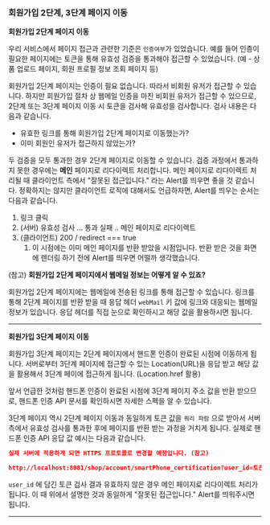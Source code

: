 ### 회원가입 2단계, 3단계 페이지 이동



**회원가입 2단계 페이지 이동**

우리 서비스에서 페이지 접근과 관련한 기준은 `인증여부`가 있었습니다. 예를 들어 인증이 필요한 페이지에는 토큰을 통해 유효성 검증을 통과해야 접근할 수 있었습니다. (예 - 상품 업로드 페이지, 회원 프로필 정보 조회 페이지 등)

회원가입 2단계 페이지는 인증이 필요 없습니다. 따라서 비회원 유저가 접근할 수 있습니다. 하지만 회원가입 절차 상 웹메일 인증을 마친 비회원 유저가 접근할 수 있으므로, 2단계 또는 3단계 페이지 이동 시 토큰을 검사해 유효성을 검사합니다. 검사 내용은 다음과 같습니다.

- 유효한 링크를 통해 회원가입 2단계 페이지로 이동했는가?
- 이미 회원인 유저가 접근하지 않았는가? 

두 검증을 모두 통과한 경우 2단계 페이지로 이동할 수 있습니다. 검증 과정에서 통과하지 못한 경우에는 **메인** 페이지로 리다이렉트 처리합니다. 메인 페이지로 리다이렉트 처리될 때 클라이언트 측에서 "잘못된 접근입니다." 라는 Alert를 띄우면 좋을 것 같습니다. 정확하지는 않지만 클라이언트 로직에 대해서도 언급하자면, Alert를 띄우는 순서는 다음과 같습니다.

1. 링크 클릭 
2. (서버) 유효성 검사 ... 통과 실패 .. 메인 페이지로 리다이렉트 
3. (클라이언트) 200 / redirect === true 
   1.  이 시점에는 이미 메인 페이지를 반환 받았을 시점입니다. 반환 받은 것을 화면에 렌더링 하기 전에 Alert를 띄우면 어떨까 생각했습니다. 

(참고) **회원가입 2단계 페이지에서 웹메일 정보는 어떻게 알 수 있죠?**

회원가입 2단계 페이지에는 웹메일에 전송된 링크를 통해 접근할 수 있습니다. 링크를 통해 2단계 페이지를 반환 받을 때 응답 헤더 `webMail` 키 값에 링크와 대응되는 웹메일 정보가 있습니다. 응답 헤더를 직접 눈으로 확인하시고 해당 값을 활용하시면 됩니다.

___

**회원가입 3단계 페이지 이동**

회원가입 3단계 페이지는 2단계 페이지에서 핸드폰 인증이 완료된 시점에 이동하게 됩니다. 서버로부터 3단계 페이지에 접근할 수 있는 Location(URL)을 응답 받고 해당 값을 활용해서 3단계 페이에 접근하게 됩니다. (Location.href 활용)

앞서 언급한 것처럼 핸드폰 인증이 완료된 시점에 3단계 페이지 주소 값을 반환 받으므로, 핸드폰 인증 API 문서를 확인하시면 자세한 스펙을 알 수 있습니다. 

3단계 페이지 역시 2단계 페이지 이동과 동일하게 토큰 값을 `쿼리 파람` 으로 받아서 서버 측에서 유효성 검사를 통과한 후에 페이지를 반환 받는 과정을 거치게 됩니다. 실제로 핸드폰 인증 API 응답 값 예시는 다음과 같습니다. 

```json
실제 서버에 적용하게 되면 HTTPS 프로토콜로 변경할 예정입니다. (참고)

http://localhost:8081/shop/account/smartPhone_certification?user_id=토큰값 

```





`user_id` 에 담긴 토큰 검사 결과 유효하지 않은 경우 메인 페이지로 리다이렉트 처리가 됩니다. 이 때 위에서 설명한 것과 동일하게 "잘못된 접근입니다." Alert를 띄워주시면 됩니다. 

____





